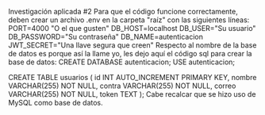 Investigación aplicada #2
Para que el código funcione correctamente, deben crear un archivo .env en la carpeta "raíz" con las siguientes líneas:
PORT=4000 "O el que gusten"
DB_HOST=localhost
DB_USER="Su usuario"
DB_PASSWORD="Su contraseña"
DB_NAME=autenticacion
JWT_SECRET="Una llave segura que creen"
Respecto al nombre de la base de datos es porque así la llame yo, les dejo aquí el código sql para crear la base de datos:
CREATE DATABASE autenticacion;
USE autenticacion;

CREATE TABLE usuarios (
  id INT AUTO_INCREMENT PRIMARY KEY,
  nombre VARCHAR(255) NOT NULL,
  contra VARCHAR(255) NOT NULL,
  correo VARCHAR(255) NOT NULL,
  token TEXT
);
Cabe recalcar que se hizo uso de MySQL como base de datos.
